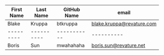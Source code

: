 | First Name    | Last Name     | GitHub Name   | email                        |
| ---------     | ----------    | -----------   | ----------                   |
| Blake         | Kruppa        | btkruppa      | blake.kruppa@revature.com    |
| ---------     | ----------    | -----------   | ----------                   |
| Boris         | Sun           | mwahahaha     | boris.sun@revature.net       |


